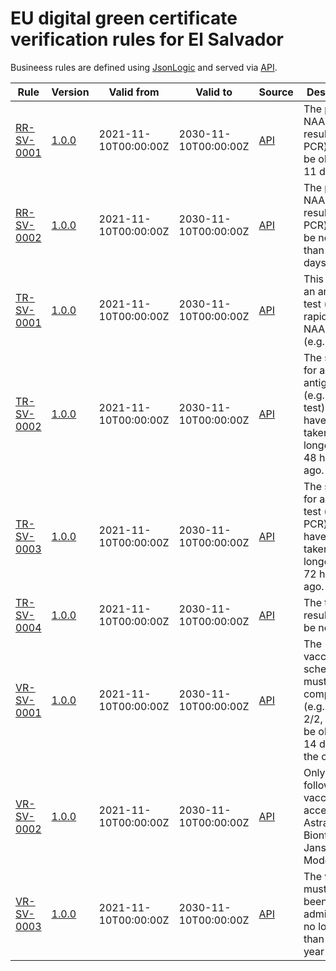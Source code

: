 # EU digital green certificate verification rules for El Salvador

Busineess rules are defined using [JsonLogic](https://jsonlogic.com) and served via [API](https://dgca-businessrule-service-test.ezdrav.si/rules/SV).

| Rule | Version | Valid from | Valid to | Source | Description |
| ---- | ------- | ---------- | -------- | ------ | ----------- |
| [RR-SV-0001](RR-SV-0001.json) | [1.0.0](RR-SV-0001_1.0.0.json) | 2021-11-10T00:00:00Z | 2030-11-10T00:00:00Z | [API](https://dgca-businessrule-service-test.ezdrav.si/rules/SV/d8bfdaa99f60f7a09042ac73030a3476cfa2d2b48e73c6e7bf17bbd59542b2a7) | The positive NAA test result (e.g., PCR) must be older than 11 days. |
| [RR-SV-0002](RR-SV-0002.json) | [1.0.0](RR-SV-0002_1.0.0.json) | 2021-11-10T00:00:00Z | 2030-11-10T00:00:00Z | [API](https://dgca-businessrule-service-test.ezdrav.si/rules/SV/7319396afa1e4a16ea486cce93515c45d9b9ad40a975be55cac8b62f4a028707) | The positive NAA test result (e.g., PCR) must be no older than 180 days. |
| [TR-SV-0001](TR-SV-0001.json) | [1.0.0](TR-SV-0001_1.0.0.json) | 2021-11-10T00:00:00Z | 2030-11-10T00:00:00Z | [API](https://dgca-businessrule-service-test.ezdrav.si/rules/SV/f159d58dce5bc110e989cec9b2f8b40187e3ee85d886e503e6d34f9a88cac723) | This must be an antigen test (e.g., rapid test) or NAA test (e.g., PCR). |
| [TR-SV-0002](TR-SV-0002.json) | [1.0.0](TR-SV-0002_1.0.0.json) | 2021-11-10T00:00:00Z | 2030-11-10T00:00:00Z | [API](https://dgca-businessrule-service-test.ezdrav.si/rules/SV/3bfd13ae5e7e607be02d13d965aec2ead04d673d67835609262ff800d32e6264) | The sample for an antigen test (e.g., rapid test) must have been taken no longer than 48 hours ago. |
| [TR-SV-0003](TR-SV-0003.json) | [1.0.0](TR-SV-0003_1.0.0.json) | 2021-11-10T00:00:00Z | 2030-11-10T00:00:00Z | [API](https://dgca-businessrule-service-test.ezdrav.si/rules/SV/99245e9edb8b256b63f318e9d1f2cc1cf10415e0b2689136f3023195817bfc94) | The sample for an NAA test (e.g., PCR) must have been taken no longer than 72 hours ago. |
| [TR-SV-0004](TR-SV-0004.json) | [1.0.0](TR-SV-0004_1.0.0.json) | 2021-11-10T00:00:00Z | 2030-11-10T00:00:00Z | [API](https://dgca-businessrule-service-test.ezdrav.si/rules/SV/e413cb5fe425a547eec9a07dc369cea537958641e52da0b3af899a9d58372a98) | The test result must be negative. |
| [VR-SV-0001](VR-SV-0001.json) | [1.0.0](VR-SV-0001_1.0.0.json) | 2021-11-10T00:00:00Z | 2030-11-10T00:00:00Z | [API](https://dgca-businessrule-service-test.ezdrav.si/rules/SV/b19ae0105090eeb3c7f54644887df5d534186f47807c9e435195554968a48534) | The vaccination schedule must be complete (e.g., 1/1, 2/2, 3/3) and be older than 14 days in the case 1/1. |
| [VR-SV-0002](VR-SV-0002.json) | [1.0.0](VR-SV-0002_1.0.0.json) | 2021-11-10T00:00:00Z | 2030-11-10T00:00:00Z | [API](https://dgca-businessrule-service-test.ezdrav.si/rules/SV/8fbb031bc8f5bd5122ba6cd122f9c23d96ef757a5e0e9aef15735d5e678c4ec2) | Only the following vaccines are accepted: AstraZeneca, Biontech, Janssen, Moderna. |
| [VR-SV-0003](VR-SV-0003.json) | [1.0.0](VR-SV-0003_1.0.0.json) | 2021-11-10T00:00:00Z | 2030-11-10T00:00:00Z | [API](https://dgca-businessrule-service-test.ezdrav.si/rules/SV/748e8b758777104465cb339bfdd65108883b042046cc11521b0cdec0c753e092) | The vaccine must have been administered no longer than one year ago. |

